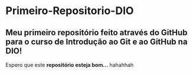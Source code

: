 # Primeiro-Repositorio-DIO
## Meu primeiro repositório feito através do GitHub para o curso de Introdução ao Git e ao GitHub na DIO!

Espero que este **repositório esteja bom...** hahahhah
